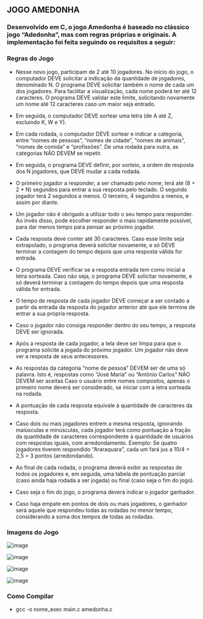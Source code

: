 ## JOGO AMEDONHA ##

### Desenvolvido em C, o jogo Amedonha é baseado no clássico jogo “Adedonha”, mas com regras próprias e originais. A implementação foi feita seguindo os requisitos a seguir: ###

### Regras do Jogo
-  Nesse novo jogo, participam de 2 até 10 jogadores. No início do jogo, o
computador DEVE solicitar a indicação da quantidade de jogadores,
denominado N. O programa DEVE solicitar também o nome de cada um dos
jogadores. Para facilitar a visualização, cada nome poderá ter até 12 caracteres.
O programa DEVE validar este limite, solicitando novamente um nome até 12
caracteres caso um maior seja entrado.

-  Em seguida, o computador DEVE sortear uma letra (de A até Z, excluindo K, W
e Y).

-  Em cada rodada, o computador DEVE sortear e indicar a categoria, entre
“nomes de pessoas”, “nomes de cidade”, “nomes de animais”, “nomes de
comida” e “profissões”. De uma rodada para outra, as categorias NÃO DEVEM
se repetir.

-  Em seguida, o programa DEVE definir, por sorteio, a ordem de resposta dos N
jogadores, que DEVE mudar a cada rodada.

-  O primeiro jogador a responder, a ser chamado pelo nome, terá até (8 + 2 * N)
segundos para entrar a sua resposta pelo teclado. O segundo jogador terá 2
segundos a menos. O terceiro, 4 segundos a menos, e assim por diante.

-  Um jogador não é obrigado a utilizar todo o seu tempo para responder. Ao invés
disso, pode escolher responder o mais rapidamente possível, para dar menos
tempo para pensar ao próximo jogador.

-  Cada resposta deve conter até 30 caracteres. Caso esse limite seja extrapolado,
o programa deverá solicitar novamente, e só DEVE terminar a contagem do
tempo depois que uma resposta válida for entrada.

-  O programa DEVE verificar se a resposta entrada tem como inicial a letra
sorteada. Caso não seja, o programa DEVE solicitar novamente, e só deverá
terminar a contagem do tempo depois que uma resposta válida for entrada.

-  O tempo de resposta de cada jogador DEVE começar a ser contado a partir da
entrada da resposta do jogador anterior até que ele termine de entrar a sua
própria resposta.

-  Caso o jogador não consiga responder dentro do seu tempo, a resposta DEVE
ser ignorada.

-  Após a resposta de cada jogador, a tela deve ser limpa para que o programa
solicite a jogada do próximo jogador. Um jogador não deve ver a resposta de
seus antecessores.

-  As respostas da categoria “nome de pessoa” DEVEM ser de uma só palavra. Isto
é, respostas como “José Maria” ou “Antônio Carlos” NÃO DEVEM ser aceitas
Caso o usuário entre nomes compostos, apenas o primeiro nome deverá ser
considerado, se iniciar com a letra sorteada na rodada.

-  A pontuação de cada resposta equivale à quantidade de caracteres da resposta.

-  Caso dois ou mais jogadores entrem a mesma resposta, ignorando maiúsculas
e minúsculas, cada jogador terá como pontuação a fração da quantidade de
caracteres correspondente à quantidade de usuários com respostas iguais, com
arredondamento. Exemplo: Se quatro jogadores tiverem respondido
“Araraquara”, cada um fará jus a 10/4 = 2,5 = 3 pontos (arredondando).

-  Ao final de cada rodada, o programa deverá exibir as respostas de todos os
jogadores e, em seguida, uma tabela de pontuação parcial (caso ainda haja
rodada a ser jogada) ou final (caso seja o fim do jogo).

-  Caso seja o fim do jogo, o programa deverá indicar o jogador ganhador.

-  Caso haja empate em pontos de dois ou mais jogadores, o ganhador será
aquele que respondeu todas as rodadas no menor tempo, considerando a soma
dos tempos de todas as rodadas.

### Imagens do Jogo 

![image](https://user-images.githubusercontent.com/82840116/211883429-7f96539c-0f6a-4899-974d-2cd942595698.png)

![image](https://user-images.githubusercontent.com/82840116/211883613-eb63ebb3-aaa8-453e-8b05-4d3e3b18f5d9.png)

![image](https://user-images.githubusercontent.com/82840116/211883920-2eb739cd-2bd9-478e-bbd4-ef89c3f764fc.png)

![image](https://user-images.githubusercontent.com/82840116/211884487-1c49a087-f481-424d-9264-b7e557524634.png)

### Como Compilar 
- gcc -o nome_exec main.c amedonha.c
